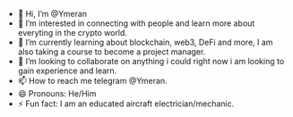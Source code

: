 - 👋 Hi, I’m @Ymeran
- 👀 I’m interested in connecting with people and learn more about everyting in the crypto world. 
- 🌱 I’m currently learning about blockchain, web3, DeFi and more, I am also taking a course to become a project manager. 
- 💞️ I’m looking to collaborate on anything i could right now i am looking to gain experience and learn.
- 📫 How to reach me telegram @Ymeran.
- 😄 Pronouns: He/Him 
- ⚡ Fun fact: I am an educated aircraft electrician/mechanic.

<!---
Ymeran/Ymeran is a ✨ special ✨ repository because its `README.md` (this file) appears on your GitHub profile.
You can click the Preview link to take a look at your changes.
--->
